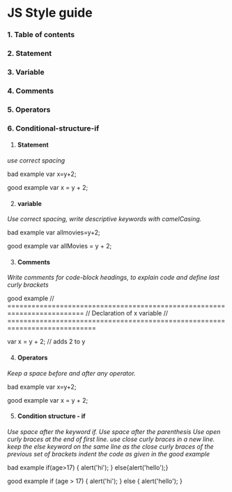 # JS Style guide
### 1. Table of contents
### 2. Statement
### 3. Variable
### 4. Comments
### 5. Operators
### 6. Conditional-structure-if


1. #### Statement

*use correct spacing*

bad example
var x=y+2;

good example
var x = y + 2;

2. #### variable

*Use correct spacing, write descriptive keywords with camelCasing.*

bad example
var allmovies=y+2;

good example
var allMovies = y + 2;

3. #### Comments

*Write comments for code-block headings, to explain code and define last curly brackets*

good example
// ========================================================================= // Declaration of x variable // ============================================================================

var x = y + 2; // adds 2 to y

4. #### Operators

*Keep a space before and after any operator.*

bad example
var x=y+2;

good example
var x = y + 2;

5. #### Condition structure - if

*Use space after the keyword if. Use space after the parenthesis Use open curly braces at the end of first line. use close curly braces in a new line. keep the else keyword on the same line as the close curly braces of the previous set of brackets indent the code as given in the good example*

bad example
if(age>17) { alert('hi'); } else{alert('hello');}

good example
if (age > 17) { alert('hi'); } else { alert('hello'); }